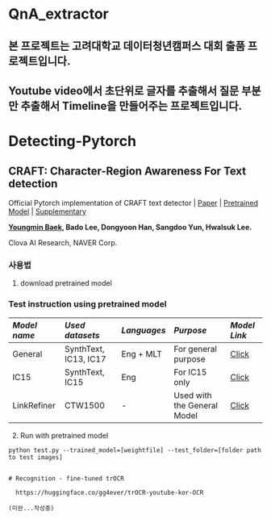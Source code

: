 # QnA_extractor

## 본 프로젝트는 고려대학교 데이터청년캠퍼스 대회 출품 프로젝트입니다.
## Youtube video에서 초단위로 글자를 추출해서 질문 부분만 추출해서 Timeline을 만들어주는 프로젝트입니다.

# Detecting-Pytorch
## CRAFT: Character-Region Awareness For Text detection
Official Pytorch implementation of CRAFT text detector | [Paper](https://arxiv.org/abs/1904.01941) | [Pretrained Model](https://drive.google.com/open?id=1Jk4eGD7crsqCCg9C9VjCLkMN3ze8kutZ) | [Supplementary](https://youtu.be/HI8MzpY8KMI)

**[Youngmin Baek](mailto:youngmin.baek@navercorp.com), Bado Lee, Dongyoon Han, Sangdoo Yun, Hwalsuk Lee.**
 
Clova AI Research, NAVER Corp.
### 사용법
1. download pretrained model
### Test instruction using pretrained model
 *Model name* | *Used datasets* | *Languages* | *Purpose* | *Model Link* |
 | :--- | :--- | :--- | :--- | :--- |
General | SynthText, IC13, IC17 | Eng + MLT | For general purpose | [Click](https://drive.google.com/open?id=1Jk4eGD7crsqCCg9C9VjCLkMN3ze8kutZ)
IC15 | SynthText, IC15 | Eng | For IC15 only | [Click](https://drive.google.com/open?id=1i2R7UIUqmkUtF0jv_3MXTqmQ_9wuAnLf)
LinkRefiner | CTW1500 | - | Used with the General Model | [Click](https://drive.google.com/open?id=1XSaFwBkOaFOdtk4Ane3DFyJGPRw6v5bO)

2. Run with pretrained model
``` (with python 3.7)
python test.py --trained_model=[weightfile] --test_folder=[folder path to test images]


# Recognition - fine-tuned trOCR

  https://huggingface.co/gg4ever/trOCR-youtube-kor-OCR

(미완...작성중)

